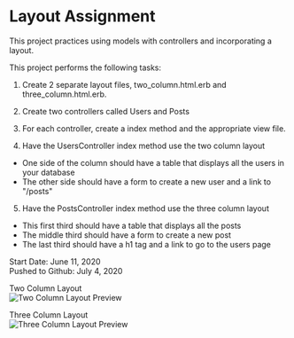 # Layout Assignment

This project practices using models with controllers and incorporating a layout.

This project performs the following tasks:

1. Create 2 separate layout files, two_column.html.erb and three_column.html.erb.

2. Create two controllers called Users and Posts

3. For each controller, create a index method and the appropriate view file.

4. Have the UsersController index method use the two column layout
* One side of the column should have a table that displays all the users in your database
* The other side should have a form to create a new user and a link to "/posts"

5. Have the PostsController index method use the three column layout 
* This first third should have a table that displays all the posts
* The middle third should have a form to create a new post
* The last third should have a h1 tag and a link to go to the users page

Start Date: June 11, 2020\
Pushed to Github: July 4, 2020

Two Column Layout\
![Two Column Layout Preview](https://user-images.githubusercontent.com/62450912/86521140-7a5faa00-be12-11ea-831f-5e54dc06a0f9.png)

Three Column Layout\
![Three Column Layout Preview](https://user-images.githubusercontent.com/62450912/86521142-851a3f00-be12-11ea-861a-8d849aba533b.png)

